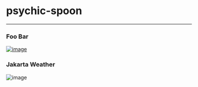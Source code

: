 # psychic-spoon

---

### Foo Bar

[![image](https://github.com/animemoeus/psychic-spoon/assets/33395829/b0cb762f-aed7-4587-8efa-7ec61b82e4bb)](https://github.com/animemoeus/psychic-spoon/blob/main/README.md?plain=1)

### Jakarta Weather

![image](https://github.com/animemoeus/psychic-spoon/assets/33395829/6a346c71-aac9-4eb8-a2d2-a5de0e77b964)
